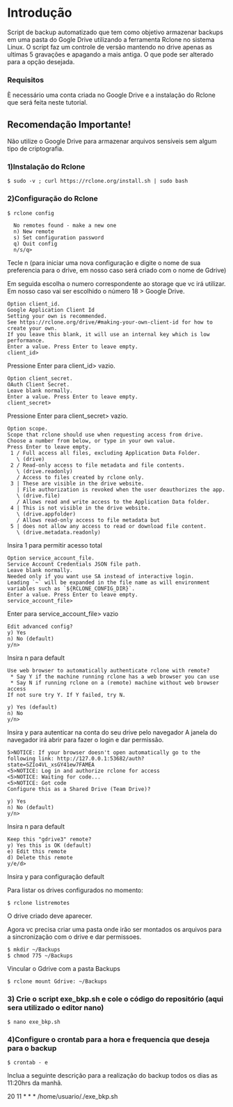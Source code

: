 # Introdução

Script de backup automatizado que tem como objetivo armazenar backups em uma pasta do Gogle Drive utilizando a ferramenta Rclone no sistema Linux.
O script faz um controle de versão mantendo no drive apenas as ultimas 5 gravações e apagando a mais antiga. O que pode ser alterado para a opção desejada. 

### Requisitos

È necessário uma conta criada no Google Drive e a instalação do Rclone que será feita neste tutorial. 

## Recomendação Importante!

Não utilize o Google Drive para armazenar arquivos sensíveis sem algum tipo de criptografia. 


### 1)Instalação do Rclone

```
$ sudo -v ; curl https://rclone.org/install.sh | sudo bash
```

### 2)Configuração do Rclone

```
$ rclone config
  
  No remotes found - make a new one
  n) New remote
  s) Set configuration password
  q) Quit config
  n/s/q>    
```
 Tecle n (para iniciar uma nova configuração e digite o nome de sua preferencia para o drive, em nosso caso será criado com o nome de Gdrive)
 
 Em seguida escolha o numero correspondente ao storage que vc irá utilizar. Em nosso caso vai ser escolhido o número 18 > Google Drive.
```
Option client_id.
Google Application Client Id
Setting your own is recommended.
See https://rclone.org/drive/#making-your-own-client-id for how to create your own.
If you leave this blank, it will use an internal key which is low performance.
Enter a value. Press Enter to leave empty.
client_id>  
```
Pressione Enter para client_id> vazio. 
 
```
Option client_secret.
OAuth Client Secret.
Leave blank normally.
Enter a value. Press Enter to leave empty.
client_secret> 
```
Pressione Enter para client_secret> vazio. 

```
Option scope.
Scope that rclone should use when requesting access from drive.
Choose a number from below, or type in your own value.
Press Enter to leave empty.
 1 / Full access all files, excluding Application Data Folder.
   \ (drive)
 2 / Read-only access to file metadata and file contents.
   \ (drive.readonly)
   / Access to files created by rclone only.
 3 | These are visible in the drive website.
   | File authorization is revoked when the user deauthorizes the app.
   \ (drive.file)
   / Allows read and write access to the Application Data folder.
 4 | This is not visible in the drive website.
   \ (drive.appfolder)
   / Allows read-only access to file metadata but
 5 | does not allow any access to read or download file content.
   \ (drive.metadata.readonly)
```
Insira 1 para permitir acesso total
 
```
Option service_account_file.
Service Account Credentials JSON file path.
Leave blank normally.
Needed only if you want use SA instead of interactive login.
Leading `~` will be expanded in the file name as will environment variables such as `${RCLONE_CONFIG_DIR}`.
Enter a value. Press Enter to leave empty.
service_account_file>
```
Enter para service_account_file> vazio

```
Edit advanced config?
y) Yes
n) No (default)
y/n> 
```
Insira n para default
```
Use web browser to automatically authenticate rclone with remote?
 * Say Y if the machine running rclone has a web browser you can use
 * Say N if running rclone on a (remote) machine without web browser access
If not sure try Y. If Y failed, try N.

y) Yes (default)
n) No
y/n> 
```
Insira y para autenticar na conta do seu drive pelo navegador
A janela do navegador irá abrir para fazer o login e dar permissão.
```
5>NOTICE: If your browser doesn't open automatically go to the following link: http://127.0.0.1:53682/auth?state=SZIo4VL_xsGY41ew7FAMEA
<5>NOTICE: Log in and authorize rclone for access
<5>NOTICE: Waiting for code...
<5>NOTICE: Got code
Configure this as a Shared Drive (Team Drive)?

y) Yes
n) No (default)
y/n>
```
Insira n para default

```
Keep this "gdrive3" remote?
y) Yes this is OK (default)
e) Edit this remote
d) Delete this remote
y/e/d>
```
Insira y para configuração default

Para listar os drives configurados no momento:

```
$ rclone listremotes

```
O drive criado deve aparecer.

Agora vc precisa criar uma pasta onde irão ser montados os arquivos para a sincronização com o drive e dar permissoes.
```
$ mkdir ~/Backups
$ chmod 775 ~/Backups
```
Vincular o Gdrive com a pasta Backups

```
$ rclone mount Gdrive: ~/Backups
``` 

### 3) Crie o script exe_bkp.sh e cole o código do repositório (aqui sera utilizado o editor nano)

```
$ nano exe_bkp.sh
```
### 4)Configure o crontab para a hora e frequencia que deseja para o backup 

```
$ crontab - e
```

Inclua a seguinte descrição para a realização do backup todos os dias as 11:20hrs da manhã.

20 11 * * * /home/usuario/./exe_bkp.sh



